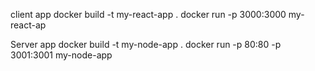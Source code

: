 client app
 docker build -t my-react-app .
 docker run -p 3000:3000 my-react-ap

Server app
 docker build -t my-node-app .
 docker run -p 80:80 -p 3001:3001 my-node-app 